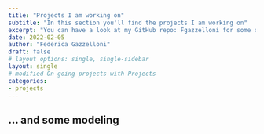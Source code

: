 ```yaml
---
title: "Projects I am working on"
subtitle: "In this section you'll find the projects I am working on"
excerpt: "You can have a look at my GitHub repo: Fgazzelloni for some of the projects."
date: 2022-02-05
author: "Federica Gazzelloni"
draft: false
# layout options: single, single-sidebar 
layout: single
# modified On going projects with Projects
categories:
- projects 
---
```



## ... and some modeling